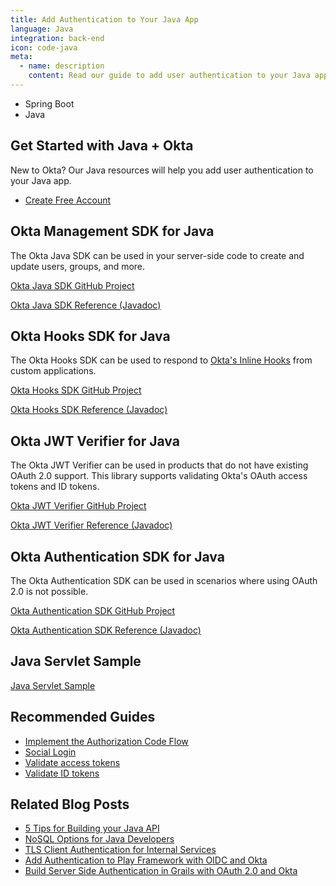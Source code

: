 ```yaml
---
title: Add Authentication to Your Java App
language: Java
integration: back-end
icon: code-java
meta:
  - name: description
    content: Read our guide to add user authentication to your Java app, and see related guides to help complete your project.
---
```


<ul class='language-tabs'>
	<li >
		<RouterLink to='/code/java/spring/'>
			<i class='icon code-spring-32'></i><span>Spring Boot</span>
		</RouterLink>
	</li>
	<li>
		<RouterLink to='/code/java/'>
			<i class='icon code-java-32'></i><span>Java</span>
		</RouterLink>
	</li>
</ul>

## Get Started with Java + Okta

New to Okta? Our Java resources will help you add user authentication to your Java app.

<ul class='language-ctas'>
	<li>
		<a href='https://developer.okta.com/signup/' class='Button--red' data-proofer-ignore target="_blank">
			<span>Create Free Account</span>
		</a>
	</li>
</ul>

## Okta Management SDK for Java

The Okta Java SDK can be used in your server-side code to create and update users, groups, and more.

<a href='https://github.com/okta/okta-sdk-java'>
	<span class='fa fa-github'></span> <span>Okta Java SDK GitHub Project</span>
</a>
<p class="language-reference">
	<a href='https://developer.okta.com/okta-sdk-java/apidocs/' class="language-reference">
		<span class='icon expression-16'></span>
		<span>Okta Java SDK Reference (Javadoc)</span>
	</a>
</p>

## Okta Hooks SDK for Java

The Okta Hooks SDK can be used to respond to [Okta's Inline Hooks](https://developer.okta.com/docs/concepts/inline-hooks/) from custom applications.

<a href='https://github.com/okta/okta-hooks-sdk-java'>
	<span class='fa fa-github'></span> <span>Okta Hooks SDK GitHub Project</span>
</a>
<p class="language-reference">
	<a href='https://developer.okta.com/okta-hooks-sdk-java/apidocs/' class="language-reference">
		<span class='icon expression-16'></span>
		<span>Okta Hooks SDK Reference (Javadoc)</span>
	</a>
</p>

## Okta JWT Verifier for Java

The Okta JWT Verifier can be used in products that do not have existing OAuth 2.0 support.  This library supports validating Okta's OAuth access tokens and ID tokens.

<a href='https://github.com/okta/okta-jwt-verifier-java'>
	<span class='fa fa-github'></span> <span>Okta JWT Verifier GitHub Project</span>
</a>
<p class="language-reference">
	<a href='https://developer.okta.com/okta-jwt-verifier-java/apidocs/' class="language-reference">
		<span class='icon expression-16'></span>
		<span>Okta JWT Verifier Reference (Javadoc)</span>
	</a>
</p>

## Okta Authentication SDK for Java

The Okta Authentication SDK can be used in scenarios where using OAuth 2.0 is not possible.

<a href='https://github.com/okta/okta-auth-java'>
	<span class='fa fa-github'></span> <span>Okta Authentication SDK GitHub Project</span>
</a>
<p class="language-reference">
	<a href='https://developer.okta.com/okta-auth-java/apidocs/' class="language-reference">
		<span class='icon expression-16'></span>
		<span>Okta Authentication SDK Reference (Javadoc)</span>
	</a>
</p>

## Java Servlet Sample

<a href='https://github.com/okta/samples-java-servlet'>
	<span class='fa fa-github'></span> <span>Java Servlet Sample</span>
</a>

## Recommended Guides


- [Implement the Authorization Code Flow](/docs/guides/implement-auth-code/)
- [Social Login](/docs/concepts/social-login/)
- [Validate access tokens](/docs/guides/validate-access-tokens)
- [Validate ID tokens](/docs/guides/validate-id-tokens)

## Related Blog Posts


- [5 Tips for Building your Java API](/blog/2017/08/23/five-java-tips)
- [NoSQL Options for Java Developers](/blog/2017/09/08/nosql-options-for-java-developers)
- [TLS Client Authentication for Internal Services](/blog/2015/12/02/tls-client-authentication-for-services)
- [Add Authentication to Play Framework with OIDC and Okta](/blog/2017/10/31/add-authentication-to-play-framework-with-oidc)
- [Build Server Side Authentication in Grails with OAuth 2.0 and Okta](/blog/2018/04/19/okta-with-grails)

